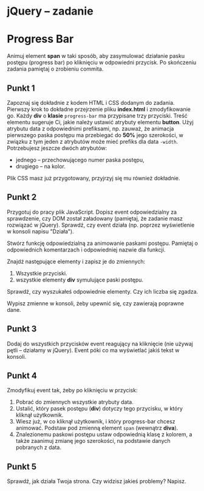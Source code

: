 # jQuery &ndash; zadanie
# Progress Bar

Animuj element **span** w taki sposób, aby zasymulować działanie pasku postępu (progress bar) po kliknięciu w odpowiedni przycisk.
Po skończeniu zadania pamiętaj o zrobieniu commita.

## Punkt 1
Zapoznaj się dokładnie z kodem HTML i CSS dodanym do zadania. Pierwszy krok to dokładne przejrzenie pliku **index.html** i zmodyfikowanie go.
Każdy **div** o **klasie** ```progress-bar``` ma przypisane trzy przyciski. Treść elementu sugeruje Ci, jakie należy ustawić atrybuty elementu **button**. Użyj atrybutu data z odpowiednimi prefiksami, np. zauważ, że animacja pierwszego paska postępu ma przebiegać do **50%** jego szerokości, w związku z tym jeden z atrybutów może mieć prefiks dla data ```-width```.
Potrzebujesz jeszcze dwóch atrybutów:
* jednego &ndash; przechowującego numer paska postępu,
* drugiego &ndash; na kolor.

Plik CSS masz już przygotowany, przyjrzyj się mu również dokładnie.

## Punkt 2
Przygotuj do pracy plik JavaScript. Dopisz event odpowiedzialny za sprawdzenie, czy DOM został załadowany (pamiętaj, że zadanie masz rozwiązać w jQuery). Sprawdź, czy event działa (np. poprzez wyświetlenie w konsoli napisu "Działa").

Stwórz funkcję odpowiedzialną za animowanie paskami postępu. Pamiętaj o odpowiednich komentarzach i odpowiedniej nazwie dla funkcji.

Znajdź następujące elementy i zapisz je do zmiennych:

1. Wszystkie przyciski.
2. wszystkie elementy **div** symulujące paski postępu.

Sprawdź, czy wyszukałeś odpowiednie elementy. Czy ich liczba się zgadza.

Wypisz zmienne w konsoli, żeby upewnić się, czy zawierają poprawne dane.

## Punkt 3
Dodaj do wszystkich przycisków event reagujący na kliknięcie (nie używaj pętli &ndash; działamy w jQuery).
Event póki co ma wyświetlać jakiś tekst w konsoli.

## Punkt 4
Zmodyfikuj event tak, żeby po kliknięciu w przycisk:

1. Pobrać do zmiennych wszystkie atrybuty data.
2. Ustalić, który pasek postępu (**div**) dotyczy tego przycisku, w który kliknął użytkownik.
3. Wiesz już, w co kliknął użytkownik, i który progress-bar chcesz animować. Podstaw pod zmienną element ```span``` (wewnątrz **diva**).
4. Znalezionemu paskowi postępu ustaw odpowiednią klasę z kolorem, a także zaanimuj zmianę jego szerokości, na podstawie danych pobranych z data.

## Punkt 5
Sprawdź, jak działa Twoja strona. Czy widzisz jakieś problemy? Napisz.
